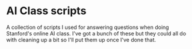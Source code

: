 # AI Class scripts

A collection of scripts I used for answering questions when doing Stanford's
online AI class. I've got a bunch of these but they could all do with cleaning
up a bit so I'll put them up once I've done that.
